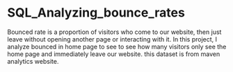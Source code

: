 # SQL_Analyzing_bounce_rates
Bounced rate is a proportion of visitors who come to our website, then just leave without opening another page or interacting with it. In this project, I analyze bounced in home page to see to see how many visitors only see the home page and immediately leave our website. this dataset is from maven analytics website.
